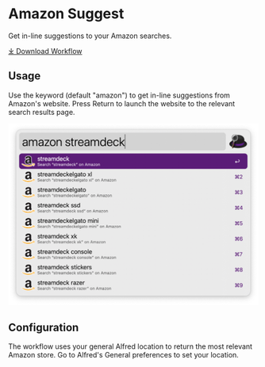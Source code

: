 # Amazon Suggest

Get in-line suggestions to your Amazon searches.

<a href='https://github.com/alfredapp/amazon-suggest/releases/latest/download/Amazon.Suggest.alfredworkflow'>⤓ Download Workflow</a>

## Usage

Use the keyword (default "amazon") to get in-line suggestions from Amazon's website. Press Return to launch the website to the relevant search results page.

![Amazon Search for Streamdeck](/workflow/amazon-suggest-streamdeck.png)

## Configuration

The workflow uses your general Alfred location to return the most relevant Amazon store. Go to Alfred's General preferences to set your location.
